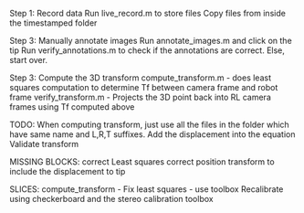Step 1: Record data
Run live_record.m to store files
Copy files from inside the timestamped folder

Step 3: Manually annotate images
Run annotate_images.m and click on the tip
Run verify_annotations.m to check if the annotations are correct. Else, start over.

Step 3: Compute the 3D transform
compute_transform.m - does least squares computation to determine Tf between camera frame and robot frame
verify_transform.m - Projects the 3D point back into RL camera frames using Tf computed above

TODO:
When computing transform, just use all the files in the folder which have same name and L,R,T suffixes.
Add the displacement into the equation
Validate transform

MISSING BLOCKS:
correct Least squares
correct position transform to include the displacement to tip

SLICES:
compute_transform - Fix least squares - use toolbox
Recalibrate using checkerboard and the stereo calibration toolbox